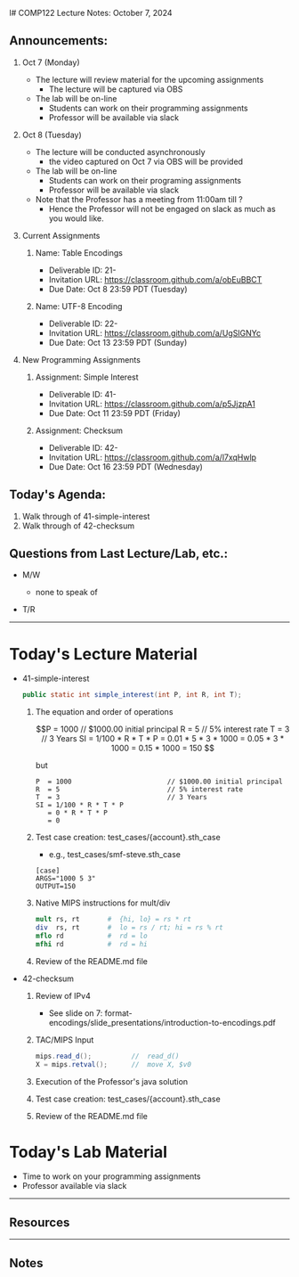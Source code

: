 l# COMP122 Lecture Notes: October 7, 2024

## Announcements:
  1. Oct 7 (Monday)
     * The lecture will review material for the upcoming assignments
       - The lecture will be captured via OBS 
     * The lab will be on-line
       - Students can work on their programming assignments
       - Professor will be available via slack
  1. Oct 8 (Tuesday) 
     * The lecture will be conducted asynchronously
       - the video captured on Oct 7 via OBS will be provided
     * The lab will be on-line
       - Students can work on their programing assignments
       - Professor will be available via slack
     * Note that the Professor has a meeting from 11:00am till ?
       - Hence the Professor will not be engaged on slack as much as you would like.

  1. Current Assignments 
     1. Name: Table Encodings
        - Deliverable ID: 21-
        - Invitation URL: https://classroom.github.com/a/obEuBBCT
        - Due Date: Oct 8 23:59 PDT (Tuesday)
   
     1. Name: UTF-8 Encoding
        - Deliverable ID: 22-
        - Invitation URL: https://classroom.github.com/a/UgSIGNYc
        - Due Date: Oct 13 23:59 PDT (Sunday)
    
  1. New Programming Assignments
     1. Assignment: Simple Interest
        - Deliverable ID: 41-
        - Invitation URL: https://classroom.github.com/a/p5JjzpA1
        - Due Date: Oct 11 23:59 PDT (Friday)
     
     1. Assignment: Checksum
        - Deliverable ID: 42-
        - Invitation URL: https://classroom.github.com/a/l7xqHwlp
        - Due Date: Oct 16 23:59 PDT (Wednesday)


## Today's Agenda:
  1. Walk through of 41-simple-interest
  1. Walk through of 42-checksum

## Questions from Last Lecture/Lab, etc.:
   * M/W 
     - none to speak of

   * T/R 


---
# Today's Lecture Material

  * 41-simple-interest
    ```java
    public static int simple_interest(int P, int R, int T);
    ```

    1. The equation and order of operations

       ```math
       P  = 1000                        // $1000.00 initial principal
       R  = 5                           // 5% interest rate
       T  = 3                           // 3 Years
       SI = 1/100 * R  * T * P
          = 0.01 * 5 * 3 * 1000
          = 0.05 * 3 * 1000
          = 0.15 * 1000
          = 150 
       ```
       but
       ```math-integer
       P  = 1000                        // $1000.00 initial principal
       R  = 5                           // 5% interest rate
       T  = 3                           // 3 Years
       SI = 1/100 * R * T * P
          = 0 * R * T * P
          = 0
        ```

     1. Test case creation: test_cases/{account}.sth_case
        - e.g., test_cases/smf-steve.sth_case
        ```sth
        [case]
        ARGS="1000 5 3"
        OUTPUT=150
        ```

     1. Native MIPS instructions for mult/div

        ```mips
        mult rs, rt       #  {hi, lo} = rs * rt
        div  rs, rt       #  lo = rs / rt; hi = rs % rt 
        mflo rd           #  rd = lo
        mfhi rd           #  rd = hi
        ```

     1. Review of the README.md file

  * 42-checksum
     1. Review of IPv4
        - See slide on 7: format-encodings/slide_presentations/introduction-to-encodings.pdf

     1. TAC/MIPS Input
        ```java tac
        mips.read_d();          //  read_d()
        X = mips.retval();      //  move X, $v0
        ```

     1. Execution of the Professor's java solution
     1. Test case creation: test_cases/{account}.sth_case
     1. Review of the README.md file



# Today's Lab Material
  * Time to work on your programming assignments
  * Professor available via slack

---
## Resources


---
<!-- This section for student's to place their own notes. -->
<!-- This section will not be updated by the Professor.   -->

## Notes  


